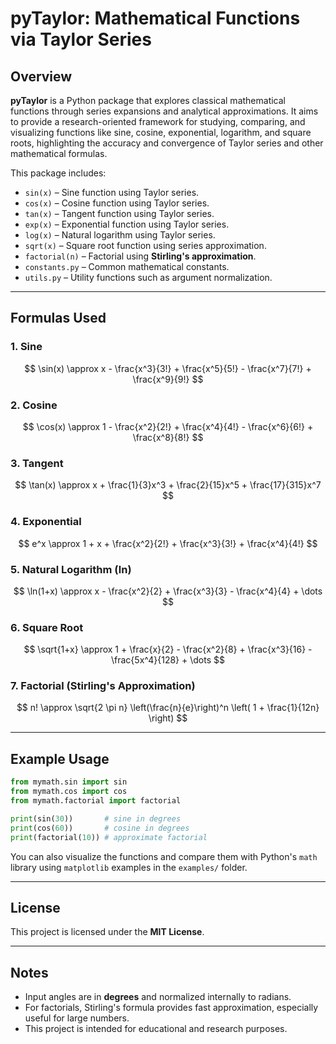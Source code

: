 # pyTaylor: Mathematical Functions via Taylor Series

## Overview
**pyTaylor** is a Python package that explores classical mathematical functions through series expansions and analytical approximations. It aims to provide a research-oriented framework for studying, comparing, and visualizing functions like sine, cosine, exponential, logarithm, and square roots, highlighting the accuracy and convergence of Taylor series and other mathematical formulas.

This package includes:
- `sin(x)` – Sine function using Taylor series.
- `cos(x)` – Cosine function using Taylor series.
- `tan(x)` – Tangent function using Taylor series.
- `exp(x)` – Exponential function using Taylor series.
- `log(x)` – Natural logarithm using Taylor series.
- `sqrt(x)` – Square root function using series approximation.
- `factorial(n)` – Factorial using **Stirling's approximation**.
- `constants.py` – Common mathematical constants.
- `utils.py` – Utility functions such as argument normalization.

---

## Formulas Used

### 1. Sine
$$
\sin(x) \approx x - \frac{x^3}{3!} + \frac{x^5}{5!} - \frac{x^7}{7!} + \frac{x^9}{9!}
$$

### 2. Cosine
$$
\cos(x) \approx 1 - \frac{x^2}{2!} + \frac{x^4}{4!} - \frac{x^6}{6!} + \frac{x^8}{8!}
$$

### 3. Tangent
$$
\tan(x) \approx x + \frac{1}{3}x^3 + \frac{2}{15}x^5 + \frac{17}{315}x^7
$$

### 4. Exponential
$$
e^x \approx 1 + x + \frac{x^2}{2!} + \frac{x^3}{3!} + \frac{x^4}{4!}
$$

### 5. Natural Logarithm (ln)
$$
\ln(1+x) \approx x - \frac{x^2}{2} + \frac{x^3}{3} - \frac{x^4}{4} + \dots
$$

### 6. Square Root
$$
\sqrt{1+x} \approx 1 + \frac{x}{2} - \frac{x^2}{8} + \frac{x^3}{16} - \frac{5x^4}{128} + \dots
$$

### 7. Factorial (Stirling's Approximation)
$$
n! \approx \sqrt{2 \pi n} \left(\frac{n}{e}\right)^n \left( 1 + \frac{1}{12n} \right)
$$

---

## Example Usage

```python
from mymath.sin import sin
from mymath.cos import cos
from mymath.factorial import factorial

print(sin(30))       # sine in degrees
print(cos(60))       # cosine in degrees
print(factorial(10)) # approximate factorial
````

You can also visualize the functions and compare them with Python's `math` library using `matplotlib` examples in the `examples/` folder.

---

## License

This project is licensed under the **MIT License**.

---

## Notes

* Input angles are in **degrees** and normalized internally to radians.
* For factorials, Stirling's formula provides fast approximation, especially useful for large numbers.
* This project is intended for educational and research purposes.


